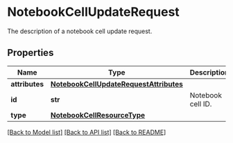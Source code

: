 # NotebookCellUpdateRequest

The description of a notebook cell update request.

## Properties
Name | Type | Description | Notes
------------ | ------------- | ------------- | -------------
**attributes** | [**NotebookCellUpdateRequestAttributes**](NotebookCellUpdateRequestAttributes.md) |  | 
**id** | **str** | Notebook cell ID. | 
**type** | [**NotebookCellResourceType**](NotebookCellResourceType.md) |  | 

[[Back to Model list]](README.md#documentation-for-models) [[Back to API list]](README.md#documentation-for-api-endpoints) [[Back to README]](README.md)



